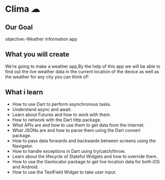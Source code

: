 # Clima ☁

## Our Goal

objective:-Weather information app


## What you will create

We’re going to make a weather app,By the help of this app we will be able to find out the live weather data in the current location of the device as well as the weather for any city you can think of!


## What i learn

- How to use Dart to perform asynchronous tasks.
- Understand async and await.
- Learn about Futures and how to work with them.
- How to network with the Dart http package.
- What APIs are and how to use them to get data from the internet.
- What JSONs are and how to parse them using the Dart convert package.
- How to pass data forwards and backwards between screens using the Navigator.
- How to handle exceptions in Dart using try/catch/throw.
- Learn about the lifecycle of Stateful Widgets and how to override them.
- How to use the Geolocator package to get live location data for both iOS and Android.
- How to use the TextField Widget to take user input.





